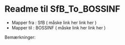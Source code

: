 # Readme til SfB_To_BOSSINF

- Mapper fra : SfB ( måske link her link her ) 
- Mapper til : BOSSINF ( måske link her link her ) 

Bemærkninger:


